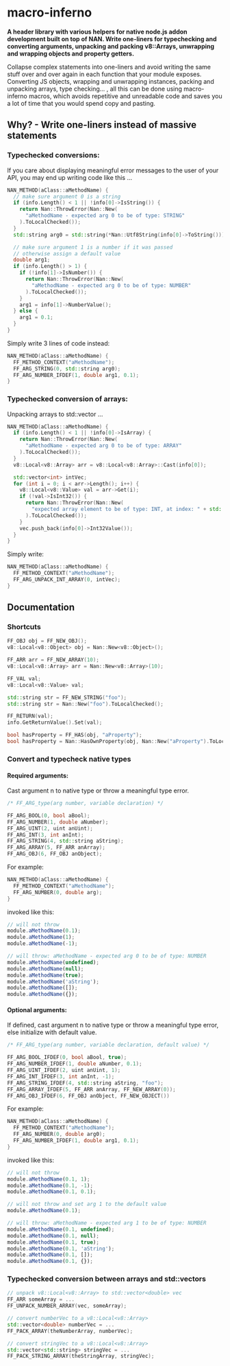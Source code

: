 macro-inferno
=============

**A header library with various helpers for native node.js addon development built on top of NAN. Write one-liners for typechecking and converting arguments, unpacking and packing v8::Arrays, unwrapping and wrapping objects and property getters.**

Collapse complex statements into one-liners and avoid writing the same stuff over and over again in each function that your module exposes. Converting JS objects, wrapping and unwrapping instances, packing and unpacking arrays, type checking... , all this can be done using macro-inferno macros, which avoids repetitive and unreadable code and saves you a lot of time that you would spend copy and pasting.

## Why? - Write one-liners instead of massive statements
### Typechecked conversions:
If you care about displaying meaningful error messages to the user of your API, you may end up writing code like this ...
``` c++
NAN_METHOD(aClass::aMethodName) {
  // make sure argument 0 is a string
  if (info.Length() < 1 || !info[0]->IsString()) {
    return Nan::ThrowError(Nan::New(
      "aMethodName - expected arg 0 to be of type: STRING"
    ).ToLocalChecked());
  }
  std::string arg0 = std::string(*Nan::Utf8String(info[0]->ToString()));

  // make sure argument 1 is a number if it was passed
  // otherwise assign a default value
  double arg1;
  if (info.Length() > 1) {
    if (!info[1]->IsNumber()) {
      return Nan::ThrowError(Nan::New(
        "aMethodName - expected arg 0 to be of type: NUMBER"
      ).ToLocalChecked());
    }
    arg1 = info[1]->NumberValue();
  } else {
    arg1 = 0.1;
  }
}
```

Simply write 3 lines of code instead:
``` c++
NAN_METHOD(aClass::aMethodName) {
  FF_METHOD_CONTEXT("aMethodName");
  FF_ARG_STRING(0, std::string arg0);
  FF_ARG_NUMBER_IFDEF(1, double arg1, 0.1);
}
```

### Typechecked conversion of arrays:
Unpacking arrays to std::vector ...
``` c++
NAN_METHOD(aClass::aMethodName) {
  if (info.Length() < 1 || !info[0]->IsArray) {
    return Nan::ThrowError(Nan::New(
      "aMethodName - expected arg 0 to be of type: ARRAY"
    ).ToLocalChecked());
  }
  v8::Local<v8::Array> arr = v8::Local<v8::Array>::Cast(info[0]);

  std::vector<int> intVec;
  for (int i = 0; i < arr->Length(); i++) {
    v8::Local<v8::Value> val = arr->Get(i);
    if (!val->IsInt32()) {
      return Nan::ThrowError(Nan::New(
        "expected array element to be of type: INT, at index: " + std::to_string(i)
      ).ToLocalChecked());
    }
    vec.push_back(info[0]->Int32Value());
  }
}
```

Simply write:
``` c++
NAN_METHOD(aClass::aMethodName) {
  FF_METHOD_CONTEXT("aMethodName");
  FF_ARG_UNPACK_INT_ARRAY(0, intVec);
}
```

## Documentation

### Shortcuts
``` c++
FF_OBJ obj = FF_NEW_OBJ();
v8::Local<v8::Object> obj = Nan::New<v8::Object>();

FF_ARR arr = FF_NEW_ARRAY(10);
v8::Local<v8::Array> arr = Nan::New<v8::Array>(10);

FF_VAL val;
v8::Local<v8::Value> val;

std::string str = FF_NEW_STRING("foo");
std::string str = Nan::New("foo").ToLocalChecked();

FF_RETURN(val);
info.GetReturnValue().Set(val);

bool hasProperty = FF_HAS(obj, "aProperty");
bool hasProperty = Nan::HasOwnProperty(obj, Nan::New("aProperty").ToLocalChecked()).FromJust();
```

### Convert and typecheck native types

#### Required arguments:
Cast argument n to native type or throw a meaningful type error.

``` c++
/* FF_ARG_type(arg number, variable declaration) */

FF_ARG_BOOL(0, bool aBool);
FF_ARG_NUMBER(1, double aNumber);
FF_ARG_UINT(2, uint anUint);
FF_ARG_INT(3, int anInt);
FF_ARG_STRING(4, std::string aString);
FF_ARG_ARRAY(5, FF_ARR anArray);
FF_ARG_OBJ(6, FF_OBJ anObject);
```

For example:
``` c++
NAN_METHOD(aClass::aMethodName) {
  FF_METHOD_CONTEXT("aMethodName");
  FF_ARG_NUMBER(0, double arg);
}
```

invoked like this:
``` javascript
// will not throw
module.aMethodName(0.1);
module.aMethodName(1);
module.aMethodName(-1);

// will throw: aMethodName - expected arg 0 to be of type: NUMBER
module.aMethodName(undefined);
module.aMethodName(null);
module.aMethodName(true);
module.aMethodName('aString');
module.aMethodName([]);
module.aMethodName({});
```

#### Optional arguments:
If defined, cast argument n to native type or throw a meaningful type error, else initialize with default value.

``` c++
/* FF_ARG_type(arg number, variable declaration, default value) */

FF_ARG_BOOL_IFDEF(0, bool aBool, true);
FF_ARG_NUMBER_IFDEF(1, double aNumber, 0.1);
FF_ARG_UINT_IFDEF(2, uint anUint, 1);
FF_ARG_INT_IFDEF(3, int anInt, -1);
FF_ARG_STRING_IFDEF(4, std::string aString, "foo");
FF_ARG_ARRAY_IFDEF(5, FF_ARR anArray, FF_NEW_ARRAY(0));
FF_ARG_OBJ_IFDEF(6, FF_OBJ anObject, FF_NEW_OBJECT())
```

For example:
``` c++
NAN_METHOD(aClass::aMethodName) {
  FF_METHOD_CONTEXT("aMethodName");
  FF_ARG_NUMBER(0, double arg0);
  FF_ARG_NUMBER_IFDEF(1, double arg1, 0.1);
}
```

invoked like this:
``` javascript
// will not throw
module.aMethodName(0.1, 1);
module.aMethodName(0.1, -1);
module.aMethodName(0.1, 0.1);

// will not throw and set arg 1 to the default value
module.aMethodName(0.1);

// will throw: aMethodName - expected arg 1 to be of type: NUMBER
module.aMethodName(0.1, undefined);
module.aMethodName(0.1, null);
module.aMethodName(0.1, true);
module.aMethodName(0.1, 'aString');
module.aMethodName(0.1, []);
module.aMethodName(0.1, {});
```

### Typechecked conversion between arrays and std::vectors
``` c++
// unpack v8::Local<v8::Array> to std::vector<double> vec
FF_ARR someArray = ...
FF_UNPACK_NUMBER_ARRAY(vec, someArray);

// convert numberVec to a v8::Local<v8::Array>
std::vector<double> numberVec = ...
FF_PACK_ARRAY(theNumberArray, numberVec);

// convert stringVec to a v8::Local<v8::Array>
std::vector<std::string> stringVec = ...
FF_PACK_STRING_ARRAY(theStringArray, stringVec);
```